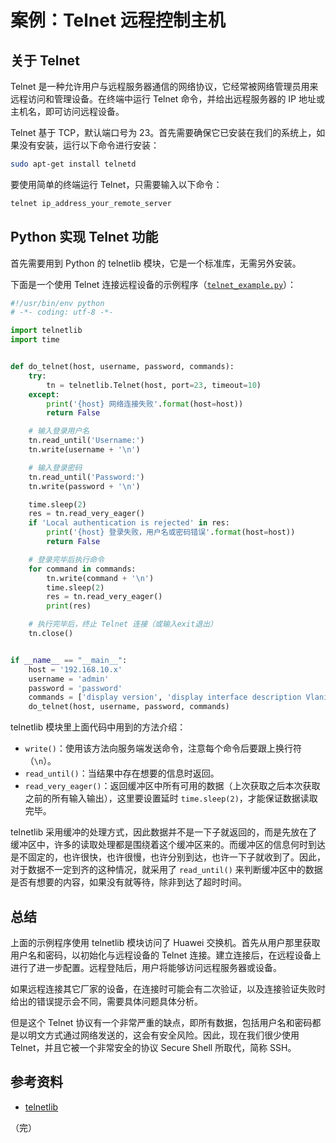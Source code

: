 # 案例：Telnet 远程控制主机

## 关于 Telnet

Telnet 是一种允许用户与远程服务器通信的网络协议，它经常被网络管理员用来远程访问和管理设备。在终端中运行 Telnet 命令，并给出远程服务器的 IP 地址或主机名，即可访问远程设备。

Telnet 基于 TCP，默认端口号为 23。首先需要确保它已安装在我们的系统上，如果没有安装，运行以下命令进行安装：

```bash
sudo apt-get install telnetd
```

要使用简单的终端运行 Telnet，只需要输入以下命令：

```bash
telnet ip_address_your_remote_server
```

## Python 实现 Telnet 功能

首先需要用到 Python 的 telnetlib 模块，它是一个标准库，无需另外安装。

下面是一个使用 Telnet 连接远程设备的示例程序（[`telnet_example.py`](https://github.com/wenyuan/practice-in-python/blob/main/devops-case/telnet_example.py)）：

```python
#!/usr/bin/env python
# -*- coding: utf-8 -*-

import telnetlib
import time


def do_telnet(host, username, password, commands):
    try:
        tn = telnetlib.Telnet(host, port=23, timeout=10)
    except:
        print('{host} 网络连接失败'.format(host=host))
        return False

    # 输入登录用户名
    tn.read_until('Username:')
    tn.write(username + '\n')

    # 输入登录密码
    tn.read_until('Password:')
    tn.write(password + '\n')

    time.sleep(2)
    res = tn.read_very_eager()
    if 'Local authentication is rejected' in res:
        print('{host} 登录失败，用户名或密码错误'.format(host=host))
        return False

    # 登录完毕后执行命令
    for command in commands:
        tn.write(command + '\n')
        time.sleep(2)
        res = tn.read_very_eager()
        print(res)

    # 执行完毕后，终止 Telnet 连接（或输入exit退出）
    tn.close()


if __name__ == "__main__":
    host = '192.168.10.x'
    username = 'admin'
    password = 'password'
    commands = ['display version', 'display interface description Vlanif']
    do_telnet(host, username, password, commands)
```

telnetlib 模块里上面代码中用到的方法介绍：

* `write()`：使用该方法向服务端发送命令，注意每个命令后要跟上换行符（`\n`）。
* `read_until()`：当结果中存在想要的信息时返回。
* `read_very_eager()`：返回缓冲区中所有可用的数据（上次获取之后本次获取之前的所有输入输出），这里要设置延时 `time.sleep(2)`，才能保证数据读取完毕。

telnetlib 采用缓冲的处理方式，因此数据并不是一下子就返回的，而是先放在了缓冲区中，许多的读取处理都是围绕着这个缓冲区来的。而缓冲区的信息何时到达是不固定的，也许很快，也许很慢，也许分别到达，也许一下子就收到了。因此，对于数据不一定到齐的这种情况，就采用了 `read_until()` 来判断缓冲区中的数据是否有想要的内容，如果没有就等待，除非到达了超时时间。

## 总结

上面的示例程序使用 telnetlib 模块访问了 Huawei 交换机。首先从用户那里获取用户名和密码，以初始化与远程设备的 Telnet 连接。建立连接后，在远程设备上进行了进一步配置。远程登陆后，用户将能够访问远程服务器或设备。

如果远程连接其它厂家的设备，在连接时可能会有二次验证，以及连接验证失败时给出的错误提示会不同，需要具体问题具体分析。

但是这个 Telnet 协议有一个非常严重的缺点，即所有数据，包括用户名和密码都是以明文方式通过网络发送的，这会有安全风险。因此，现在我们很少使用 Telnet，并且它被一个非常安全的协议 Secure Shell 所取代，简称 SSH。

## 参考资料

* [telnetlib](https://docs.python.org/zh-cn/3/library/telnetlib.html "telnetlib -- Telnet 客户端")

（完）
